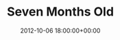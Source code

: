 ---
date: 2012-10-06 18:00:00+00:00
layout: album
title: Seven Months Old
categories: george
photoset: 72157644655854241
flickimg: 14183952265
---